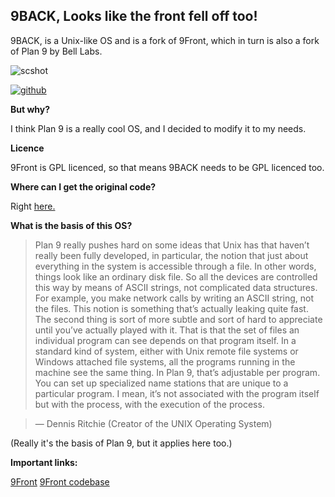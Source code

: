 ## 9BACK, Looks like the front fell off too!
9BACK, is a Unix-like OS and is a fork of 9Front, which in turn is also a fork of Plan 9 by Bell Labs. 

![scshot](https://github.com/puntillol59/9back/raw/master/.gh-pages/9front-screenshot-for-9back-page.png)

[![github](https://img.shields.io/badge/View%20on:-Github-lightgrey)](https://github.com/puntillol59/9back)

**But why?**

I think Plan 9 is a really cool OS, and I decided to modify it to my needs.

**Licence**

9Front is GPL licenced, so that means 9BACK needs to be GPL licenced too.

**Where can I get the original code?**

Right [here.](https://code.9front.org/hg/plan9front/)

**What is the basis of this OS?**

> Plan 9 really pushes hard on some ideas that Unix has that haven’t really been fully developed, in particular, the notion that just about everything in the system is accessible through a file. In other words, things look like an ordinary disk file. So all the devices are controlled this way by means of ASCII strings, not complicated data structures. For example, you make network calls by writing an ASCII string, not the files. This notion is something that’s actually leaking quite fast.
The second thing is sort of more subtle and sort of hard to appreciate until you’ve actually played with it. That is that the set of files an individual program can see depends on that program itself. In a standard kind of system, either with Unix remote file systems or Windows attached file systems, all the programs running in the machine see the same thing. In Plan 9, that’s adjustable per program. You can set up specialized name stations that are unique to a particular program. I mean, it’s not associated with the program itself but with the process, with the execution of the process.

>— Dennis Ritchie (Creator of the UNIX Operating System)

(Really it's the basis of Plan 9, but it applies here too.)

**Important links:**

[9Front](http://9front.org)
[9Front codebase](https://code.9front.org/hg/plan9front)
